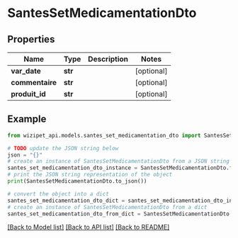 # SantesSetMedicamentationDto


## Properties

Name | Type | Description | Notes
------------ | ------------- | ------------- | -------------
**var_date** | **str** |  | [optional] 
**commentaire** | **str** |  | [optional] 
**produit_id** | **str** |  | [optional] 

## Example

```python
from wizipet_api.models.santes_set_medicamentation_dto import SantesSetMedicamentationDto

# TODO update the JSON string below
json = "{}"
# create an instance of SantesSetMedicamentationDto from a JSON string
santes_set_medicamentation_dto_instance = SantesSetMedicamentationDto.from_json(json)
# print the JSON string representation of the object
print(SantesSetMedicamentationDto.to_json())

# convert the object into a dict
santes_set_medicamentation_dto_dict = santes_set_medicamentation_dto_instance.to_dict()
# create an instance of SantesSetMedicamentationDto from a dict
santes_set_medicamentation_dto_from_dict = SantesSetMedicamentationDto.from_dict(santes_set_medicamentation_dto_dict)
```
[[Back to Model list]](../README.md#documentation-for-models) [[Back to API list]](../README.md#documentation-for-api-endpoints) [[Back to README]](../README.md)


